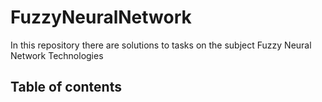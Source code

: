 # FuzzyNeuralNetwork

In this repository there are solutions to tasks on the subject Fuzzy Neural Network Technologies

## Table of contents
